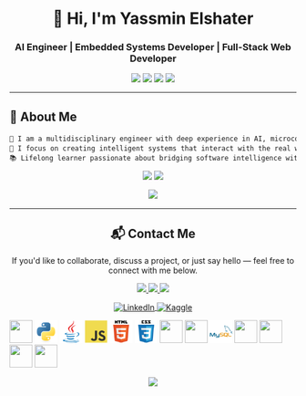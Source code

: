 <h1 align="center">👋 Hi, I'm Yassmin Elshater</h1>
<h3 align="center">AI Engineer | Embedded Systems Developer | Full-Stack Web Developer</h3>

<p align="center">
  <img src="https://img.shields.io/badge/Python-%233776AB?style=for-the-badge&logo=python&logoColor=white"/>
  <img src="https://img.shields.io/badge/C/C++-Embedded-%2300599C?style=for-the-badge&logo=c&logoColor=white"/>
  <img src="https://img.shields.io/badge/Java-%23f89820?style=for-the-badge&logo=java&logoColor=white"/>
  <img src="https://img.shields.io/badge/HTML/CSS/JS-FullStack-%23E34F26?style=for-the-badge&logo=javascript&logoColor=white"/>
</p>

---

## 🌟 About Me

```txt
🔧 I am a multidisciplinary engineer with deep experience in AI, microcontrollers, and web development.
🎯 I focus on creating intelligent systems that interact with the real world through sensors, automation, and data visualization.
📚 Lifelong learner passionate about bridging software intelligence with hardware and intuitive interfaces.
```

<p align="center"> <img src="https://github-readme-stats.vercel.app/api?username=yaassminsalaheldin&show_icons=true&theme=tokyonight" width="48%" /> <img src="https://github-readme-streak-stats.herokuapp.com/?user=yaassminsalaheldin&theme=tokyonight" width="48%" /> </p> <p align="center"> <img src="https://github-readme-activity-graph.vercel.app/graph?username=yaassminsalaheldin&theme=github-compact" /> </p>

---

<h2 align="center">📬 Contact Me</h2>

<p align="center">If you'd like to collaborate, discuss a project, or just say hello — feel free to connect with me below.</p>

<p align="center">
  <a href="mailto:yassminsalahelshater@gmail.com">
    <img src="https://img.shields.io/badge/Gmail-Email%20Me-%23D14836?style=for-the-badge&logo=gmail&logoColor=white"/>
  </a>
  <a href="https://www.linkedin.com/in/yassmin-salah-eldin-elshater/" target="blank">
    <img src="https://img.shields.io/badge/LinkedIn-Connect-%230A66C2?style=for-the-badge&logo=linkedin&logoColor=white"/>
  </a>
  <a href="https://your-portfolio.com">
    <img src="https://img.shields.io/badge/Portfolio-Visit-%23FF5722?style=for-the-badge&logo=firefox&logoColor=white"/>
  </a>
</p>

<p align="center">
  <a href="https://www.linkedin.com/in/yassmin-salah-eldin-elshater/" target="blank">
    <img align="center" src="https://raw.githubusercontent.com/rahuldkjain/github-profile-readme-generator/master/src/images/icons/Social/linked-in-alt.svg" alt="LinkedIn" height="30" width="40" />
  </a>
  <a href="https://www.kaggle.com/yassminelshater" target="blank">
    <img align="center" src="https://raw.githubusercontent.com/rahuldkjain/github-profile-readme-generator/master/src/images/icons/Social/kaggle.svg" alt="Kaggle" height="30" width="40" />
  </a>
</p>


<p align="left"> <!-- Sample icons --> <img src="https://cdn.worldvectorlogo.com/logos/arduino-1.svg" width="40" height="40"/> <img src="https://raw.githubusercontent.com/devicons/devicon/master/icons/python/python-original.svg" width="40" height="40"/> <img src="https://raw.githubusercontent.com/devicons/devicon/master/icons/java/java-original.svg" width="40" height="40"/> <img src="https://raw.githubusercontent.com/devicons/devicon/master/icons/javascript/javascript-original.svg" width="40" height="40"/> <img src="https://raw.githubusercontent.com/devicons/devicon/master/icons/html5/html5-original-wordmark.svg" width="40" height="40"/> <img src="https://raw.githubusercontent.com/devicons/devicon/master/icons/css3/css3-original-wordmark.svg" width="40" height="40"/> <img src="https://www.vectorlogo.zone/logos/git-scm/git-scm-icon.svg" width="40" height="40"/> <img src="https://upload.wikimedia.org/wikipedia/commons/2/21/Matlab_Logo.png" width="40" height="40"/> <img src="https://raw.githubusercontent.com/devicons/devicon/master/icons/mysql/mysql-original-wordmark.svg" width="40" height="40"/> <img src="https://www.vectorlogo.zone/logos/opencv/opencv-icon.svg" width="40" height="40"/> <img src="https://www.vectorlogo.zone/logos/tensorflow/tensorflow-icon.svg" width="40" height="40"/> <img src="https://www.vectorlogo.zone/logos/pytorch/pytorch-icon.svg" width="40" height="40"/> <img src="https://upload.wikimedia.org/wikipedia/commons/0/05/Scikit_learn_logo_small.svg" width="40" height="40"/> <!-- Add more as needed --> </p>

<p align="center"> <img src="https://github-readme-stats.vercel.app/api/top-langs/?username=YassminSalahEldin&layout=compact&langs_count=8&theme=tokyonight"/> </p>

